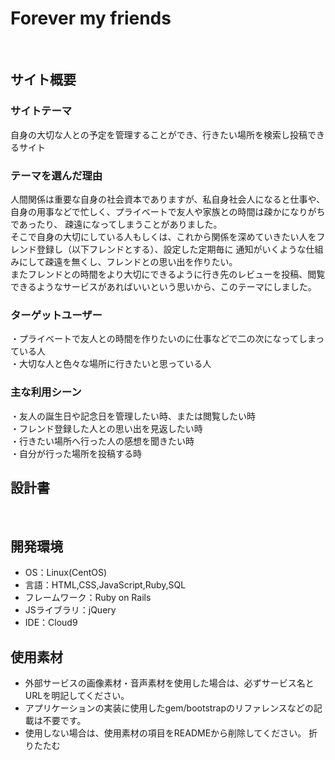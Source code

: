 # Forever my friends
​
## サイト概要
### サイトテーマ
自身の大切な人との予定を管理することができ、行きたい場所を検索し投稿できるサイト
​
### テーマを選んだ理由
人間関係は重要な自身の社会資本でありますが、私自身社会人になると仕事や、自身の用事などで忙しく、プライベートで友人や家族との時間は疎かになりがちであったり、
疎遠になってしまうことがありました。<br>そこで自身の大切にしている人もしくは、これから関係を深めていきたい人をフレンド登録し（以下フレンドとする）、設定した定期毎に
通知がいくような仕組みにして疎遠を無くし、フレンドとの思い出を作りたい。<br>
またフレンドとの時間をより大切にできるように行き先のレビューを投稿、閲覧できるようなサービスがあればいいという思いから、このテーマにしました。
​
### ターゲットユーザー

・プライベートで友人との時間を作りたいのに仕事などで二の次になってしまっている人<br>
・大切な人と色々な場所に行きたいと思っている人
​
### 主な利用シーン
・友人の誕生日や記念日を管理したい時、または閲覧したい時<br>
・フレンド登録した人との思い出を見返したい時<br>
・行きたい場所へ行った人の感想を聞きたい時<br>
・自分が行った場所を投稿する時
​
## 設計書
<!--テーマを設定・提出する時点では不要です-->
​
## 開発環境
- OS：Linux(CentOS)
- 言語：HTML,CSS,JavaScript,Ruby,SQL
- フレームワーク：Ruby on Rails
- JSライブラリ：jQuery
- IDE：Cloud9
​
## 使用素材
- 外部サービスの画像素材・音声素材を使用した場合は、必ずサービス名とURLを明記してください。
- アプリケーションの実装に使用したgem/bootstrapのリファレンスなどの記載は不要です。
- 使用しない場合は、使用素材の項目をREADMEから削除してください。
折りたたむ